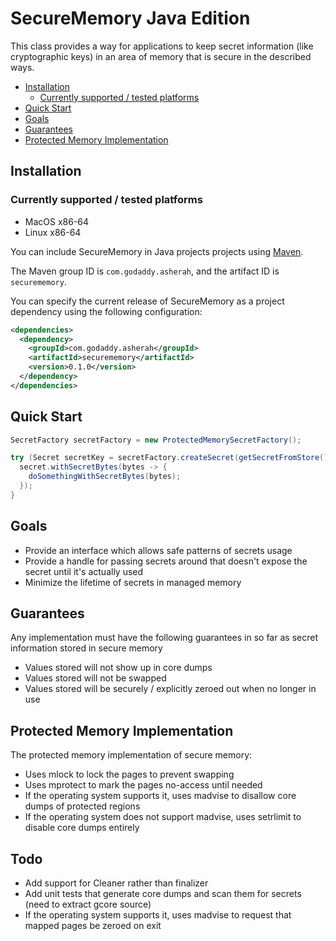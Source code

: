 # SecureMemory Java Edition

This class provides a way for applications to keep secret information (like cryptographic keys) in an area of memory
that is secure in the described ways.

  * [Installation](#installation)
    * [Currently supported / tested platforms](#currently-supported--tested-platforms)
  * [Quick Start](#quick-start)
  * [Goals](#goals)
  * [Guarantees](#guarantees)
  * [Protected Memory Implementation](#protected-memory-implementation)

## Installation

### Currently supported / tested platforms

* MacOS x86-64
* Linux x86-64

You can include SecureMemory in Java projects projects using [Maven](https://maven.apache.org/).

The Maven group ID is `com.godaddy.asherah`, and the artifact ID is `securememory`.

You can specify the current release of SecureMemory as a project dependency using the following configuration:

```xml
<dependencies>
  <dependency>
    <groupId>com.godaddy.asherah</groupId>
    <artifactId>securememory</artifactId>
    <version>0.1.0</version>
  </dependency>
</dependencies>
```

## Quick Start

```java
SecretFactory secretFactory = new ProtectedMemorySecretFactory();

try (Secret secretKey = secretFactory.createSecret(getSecretFromStore())) {
  secret.withSecretBytes(bytes -> {
    doSomethingWithSecretBytes(bytes);
  });
}
```

## Goals

* Provide an interface which allows safe patterns of secrets usage
* Provide a handle for passing secrets around that doesn't expose the secret until it's actually used
* Minimize the lifetime of secrets in managed memory

## Guarantees

Any implementation must have the following guarantees in so far as secret information stored in secure memory
* Values stored will not show up in core dumps
* Values stored will not be swapped
* Values stored will be securely / explicitly zeroed out when no longer in use

## Protected Memory Implementation

The protected memory implementation of secure memory:
* Uses mlock to lock the pages to prevent swapping
* Uses mprotect to mark the pages no-access until needed
* If the operating system supports it, uses madvise to disallow core dumps of protected regions
* If the operating system does not support madvise, uses setrlimit to disable core dumps entirely

## Todo

* Add support for Cleaner rather than finalizer
* Add unit tests that generate core dumps and scan them for secrets (need to extract gcore source)
* If the operating system supports it, uses madvise to request that mapped pages be zeroed on exit
